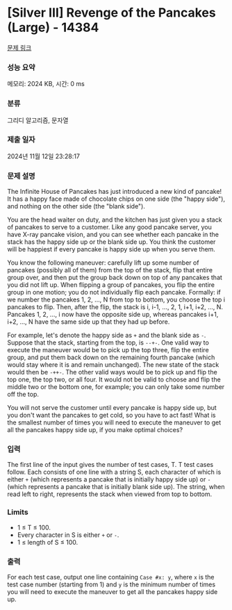 # [Silver III] Revenge of the Pancakes (Large) - 14384 

[문제 링크](https://www.acmicpc.net/problem/14384) 

### 성능 요약

메모리: 2024 KB, 시간: 0 ms

### 분류

그리디 알고리즘, 문자열

### 제출 일자

2024년 11월 12일 23:28:17

### 문제 설명

<p>The Infinite House of Pancakes has just introduced a new kind of pancake! It has a happy face made of chocolate chips on one side (the "happy side"), and nothing on the other side (the "blank side").</p>

<p>You are the head waiter on duty, and the kitchen has just given you a stack of pancakes to serve to a customer. Like any good pancake server, you have X-ray pancake vision, and you can see whether each pancake in the stack has the happy side up or the blank side up. You think the customer will be happiest if every pancake is happy side up when you serve them.</p>

<p>You know the following maneuver: carefully lift up some number of pancakes (possibly all of them) from the top of the stack, flip that entire group over, and then put the group back down on top of any pancakes that you did not lift up. When flipping a group of pancakes, you flip the entire group in one motion; you do not individually flip each pancake. Formally: if we number the pancakes 1, 2, ..., N from top to bottom, you choose the top i pancakes to flip. Then, after the flip, the stack is i, i-1, ..., 2, 1, i+1, i+2, ..., N. Pancakes 1, 2, ..., i now have the opposite side up, whereas pancakes i+1, i+2, ..., N have the same side up that they had up before.</p>

<p>For example, let's denote the happy side as <code>+</code> and the blank side as <code>-</code>. Suppose that the stack, starting from the top, is <code>--+-</code>. One valid way to execute the maneuver would be to pick up the top three, flip the entire group, and put them back down on the remaining fourth pancake (which would stay where it is and remain unchanged). The new state of the stack would then be <code>-++-</code>. The other valid ways would be to pick up and flip the top one, the top two, or all four. It would not be valid to choose and flip the middle two or the bottom one, for example; you can only take some number off the top.</p>

<p>You will not serve the customer until every pancake is happy side up, but you don't want the pancakes to get cold, so you have to act fast! What is the smallest number of times you will need to execute the maneuver to get all the pancakes happy side up, if you make optimal choices?</p>

### 입력 

 <p>The first line of the input gives the number of test cases, T. T test cases follow. Each consists of one line with a string S, each character of which is either <code>+</code> (which represents a pancake that is initially happy side up) or <code>-</code> (which represents a pancake that is initially blank side up). The string, when read left to right, represents the stack when viewed from top to bottom.</p>

<h3>Limits</h3>

<ul>
	<li>1 ≤ T ≤ 100.</li>
	<li>Every character in S is either <code>+</code> or <code>-</code>.</li>
	<li>1 ≤ length of S ≤ 100.</li>
</ul>

### 출력 

 <p>For each test case, output one line containing <code>Case #x: y</code>, where <code>x</code> is the test case number (starting from 1) and <code>y</code> is the minimum number of times you will need to execute the maneuver to get all the pancakes happy side up.</p>

